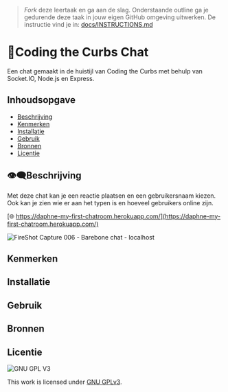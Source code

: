 > _Fork_ deze leertaak en ga aan de slag. Onderstaande outline ga je gedurende deze taak in jouw eigen GitHub omgeving uitwerken. De instructie vind je in: [docs/INSTRUCTIONS.md](docs/INSTRUCTIONS.md)

# 💬Coding the Curbs Chat
Een chat gemaakt in de huistijl van Coding the Curbs met behulp van Socket.IO, Node.js en Express.

## Inhoudsopgave

  * [Beschrijving](#beschrijving)
  * [Kenmerken](#kenmerken)
  * [Installatie](#installatie)
  * [Gebruik](#gebruik)
  * [Bronnen](#bronnen)
  * [Licentie](#licentie)

## 👁️‍🗨️Beschrijving
Met deze chat kan je een reactie plaatsen en een gebruikersnaam kiezen. Ook kan je zien wie er aan het typen is en hoeveel gebruikers online zijn.

[🌐 https://daphne-my-first-chatroom.herokuapp.com/](https://daphne-my-first-chatroom.herokuapp.com/)

![FireShot Capture 006 - Barebone chat - localhost](https://user-images.githubusercontent.com/69635977/170892796-36086df7-8bd3-4576-aa79-190be88f4e54.png)

## Kenmerken
<!-- Bij Kenmerken staat welke technieken zijn gebruikt en hoe. Wat is de HTML structuur? Wat zijn de belangrijkste dingen in CSS? Wat is er met Javascript gedaan en hoe? Misschien heb je een framwork of library gebruikt? -->

## Installatie

## Gebruik

## Bronnen

## Licentie

![GNU GPL V3](https://www.gnu.org/graphics/gplv3-127x51.png)

This work is licensed under [GNU GPLv3](./LICENSE).
